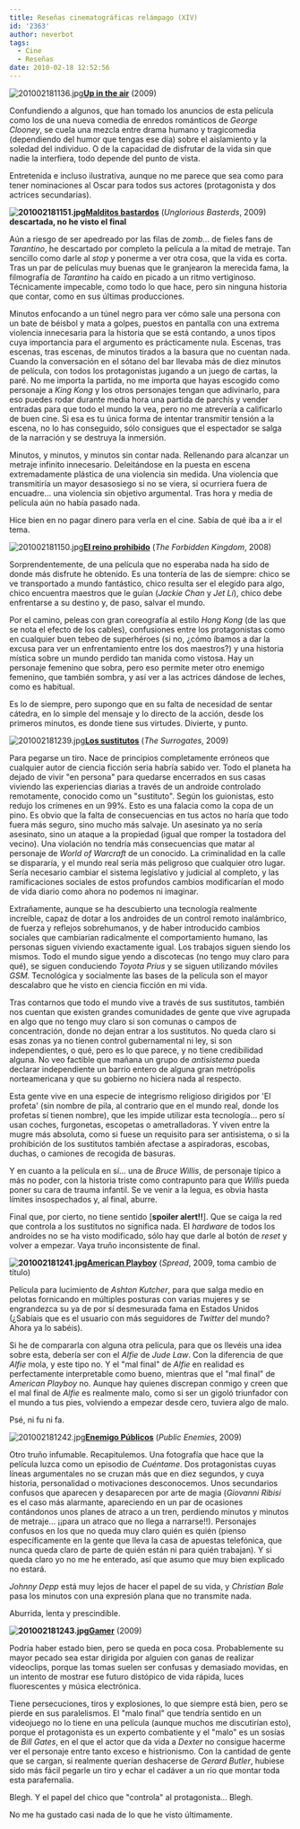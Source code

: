 ```yaml
---
title: Reseñas cinematográficas relámpago (XIV)
id: '2363'
author: neverbot
tags:
  - Cine
  - Reseñas
date: 2010-02-18 12:52:56
---
```


![201002181136.jpg](./resenas-cinematograficas-relampago-xiv/201002181136.jpg)[**Up in the air**](http://www.imdb.com/title/tt1193138/) (2009)

Confundiendo a algunos, que han tomado los anuncios de esta película como los de una nueva comedia de enredos románticos de _George Clooney_, se cuela una mezcla entre drama humano y tragicomedia (dependiendo del humor que tengas ese día) sobre el aislamiento y la soledad del individuo. O de la capacidad de disfrutar de la vida sin que nadie la interfiera, todo depende del punto de vista.

Entretenida e incluso ilustrativa, aunque no me parece que sea como para tener nominaciones al Oscar para todos sus actores (protagonista y dos actrices secundarias).

**![201002181151.jpg](./resenas-cinematograficas-relampago-xiv/201002181151.jpg)[Malditos bastardos](http://www.imdb.com/title/tt0361748/)** (_Unglorious Basterds_, 2009) **descartada, no he visto el final**

Aún a riesgo de ser apedreado por las filas de _zomb_... de fieles fans de _Tarantino_, he descartado por completo la película a la mitad de metraje. Tan sencillo como darle al _stop_ y ponerme a ver otra cosa, que la vida es corta. Tras un par de películas muy buenas que le granjearon la merecida fama, la filmografía de _Tarantino_ ha caído en picado a un ritmo vertiginoso. Técnicamente impecable, como todo lo que hace, pero sin ninguna historia que contar, como en sus últimas producciones.

Minutos enfocando a un túnel negro para ver cómo sale una persona con un bate de béisbol y mata a golpes, puestos en pantalla con una extrema violencia innecesaria para la historia que se está contando, a unos tipos cuya importancia para el argumento es prácticamente nula. Escenas, tras escenas, tras escenas, de minutos tirados a la basura que no cuentan nada. Cuando la conversación en el sótano del bar llevaba más de diez minutos de película, con todos los protagonistas jugando a un juego de cartas, la paré. No me importa la partida, no me importa que hayas escogido como personaje a _King Kong_ y los otros personajes tengan que adivinarlo, para eso puedes rodar durante media hora una partida de parchís y vender entradas para que todo el mundo la vea, pero no me atrevería a calificarlo de buen cine. Si esa es tu única forma de intentar transmitir tensión a la escena, no lo has conseguido, sólo consigues que el espectador se salga de la narración y se destruya la inmersión.

Minutos, y minutos, y minutos sin contar nada. Rellenando para alcanzar un metraje infinito innecesario. Deleitándose en la puesta en escena extremadamente plástica de una violencia sin medida. Una violencia que transmitiría un mayor desasosiego si no se viera, si ocurriera fuera de encuadre... una violencia sin objetivo argumental. Tras hora y media de película aún no había pasado nada.

Hice bien en no pagar dinero para verla en el cine. Sabía de qué iba a ir el tema.

![201002181150.jpg](./resenas-cinematograficas-relampago-xiv/201002181150.jpg)**[El reino prohibido](http://www.imdb.com/title/tt0865556/)** (_The Forbidden Kingdom_, 2008)

Sorprendentemente, de una película que no esperaba nada ha sido de donde más disfrute he obtenido. Es una tontería de las de siempre: chico se ve transportado a mundo fantástico, chico resulta ser el elegido para algo, chico encuentra maestros que le guían (_Jackie Chan_ y _Jet Li_), chico debe enfrentarse a su destino y, de paso, salvar el mundo.

Por el camino, peleas con gran coreografía al estilo _Hong Kong_ (de las que se nota el efecto de los cables), confusiones entre los protagonistas como en cualquier buen tebeo de superhéroes (si no, ¿cómo íbamos a dar la excusa para ver un enfrentamiento entre los dos maestros?) y una historia mística sobre un mundo perdido tan manida como vistosa. Hay un personaje femenino que sobra, pero eso permite meter otro enemigo femenino, que también sombra, y así ver a las actrices dándose de leches, como es habitual.

Es lo de siempre, pero supongo que en su falta de necesidad de sentar cátedra, en lo simple del mensaje y lo directo de la acción, desde los primeros minutos, es donde tiene sus virtudes. Divierte, y punto.

![201002181239.jpg](./resenas-cinematograficas-relampago-xiv/201002181239.jpg)**[Los sustitutos](http://www.imdb.com/title/tt0986263/)** (_The Surrogates_, 2009)

Para pegarse un tiro. Nace de principios completamente erróneos que cualquier autor de ciencia ficción seria habría sabido ver. Todo el planeta ha dejado de vivir "en persona" para quedarse encerrados en sus casas viviendo las experiencias diarias a través de un androide controlado remotamente, conocido como un "sustituto". Según los guionistas, esto redujo los crímenes en un 99%. Esto es una falacia como la copa de un pino. Es obvio que la falta de consecuencias en tus actos no haría que todo fuera más seguro, sino mucho más salvaje. Un asesinato ya no sería asesinato, sino un ataque a la propiedad (igual que romper la tostadora del vecino). Una violación no tendría más consecuencias que matar al personaje de _World of Warcraft_ de un conocido. La criminalidad en la calle se dispararía, y el mundo real sería más peligroso que cualquier otro lugar. Sería necesario cambiar el sistema legislativo y judicial al completo, y las ramificaciones sociales de estos profundos cambios modificarían el modo de vida diario como ahora no podemos ni imaginar.

Extrañamente, aunque se ha descubierto una tecnología realmente increíble, capaz de dotar a los androides de un control remoto inalámbrico, de fuerza y reflejos sobrehumanos, y de haber introducido cambios sociales que cambiarían radicalmente el comportamiento humano, las personas siguen viviendo exactamente igual. Los trabajos siguen siendo los mismos. Todo el mundo sigue yendo a discotecas (no tengo muy claro para qué), se siguen conduciendo _Toyota Prius_ y se siguen utilizando móviles _GSM_. Tecnológica y socialmente las bases de la película son el mayor descalabro que he visto en ciencia ficción en mi vida.

Tras contarnos que todo el mundo vive a través de sus sustitutos, también nos cuentan que existen grandes comunidades de gente que vive agrupada en algo que no tengo muy claro si son comunas o campos de concentración, donde no dejan entrar a los sustitutos. No queda claro si esas zonas ya no tienen control gubernamental ni ley, si son independientes, o qué, pero es lo que parece, y no tiene credibilidad alguna. No veo factible que mañana un grupo de _antisistema_ pueda declarar independiente un barrio entero de alguna gran metrópolis norteamericana y que su gobierno no hiciera nada al respecto.

Esta gente vive en una especie de integrismo religioso dirigidos por 'El profeta' (sin nombre de pila, al contrario que en el mundo real, donde los profetas sí tienen nombre), que les impide utilizar esta tecnología... pero sí usan coches, furgonetas, escopetas o ametralladoras. Y viven entre la mugre más absoluta, como si fuese un requisito para ser antisistema, o si la prohibición de los sustitutos también afectase a aspiradoras, escobas, duchas, o camiones de recogida de basuras.

Y en cuanto a la película en sí... una de _Bruce Willis_, de personaje típico a más no poder, con la historia triste como contrapunto para que _Willis_ pueda poner su cara de trauma infantil. Se ve venir a la legua, es obvia hasta límites insospechados y, al final, aburre.

Final que, por cierto, no tiene sentido \[**spoiler alert!!**\]. Que se caiga la red que controla a los sustitutos no significa nada. El _hardware_ de todos los androides no se ha visto modificado, sólo hay que darle al botón de _reset_ y volver a empezar. Vaya truño inconsistente de final.

**![201002181241.jpg](./resenas-cinematograficas-relampago-xiv/201002181241.jpg)[American Playboy](http://www.imdb.com/title/tt1186370/)** (_Spread_, 2009, toma cambio de título)

Película para lucimiento de _Ashton Kutcher_, para que salga medio en pelotas fornicando en múltiples posturas con varias mujeres y se engrandezca su ya de por sí desmesurada fama en Estados Unidos (¿Sabíais que es el usuario con más seguidores de _Twitter_ del mundo? Ahora ya lo sabéis).

Si he de compararla con alguna otra película, para que os llevéis una idea sobre esta, debería ser con el _Alfie_ de _Jude Law_. Con la diferencia de que _Alfie_ mola, y este tipo no. Y el "mal final" de _Alfie_ en realidad es perfectamente interpretable como bueno, mientras que el "mal final" de _American Playboy_ no. Aunque hay quienes discrepan conmigo y creen que el mal final de _Alfie_ es realmente malo, como si ser un gigoló triunfador con el mundo a tus pies, volviendo a empezar desde cero, tuviera algo de malo.

Psé, ni fu ni fa.

![201002181242.jpg](./resenas-cinematograficas-relampago-xiv/201002181242.jpg)**[Enemigo Públicos](http://www.imdb.com/title/tt1152836/)** (_Public Enemies_, 2009)

Otro truño infumable. Recapitulemos. Una fotografía que hace que la película luzca como un episodio de _Cuéntame_. Dos protagonistas cuyas líneas argumentales no se cruzan más que en diez segundos, y cuya historia, personalidad o motivaciones desconocemos. Unos secundarios confusos que aparecen y desaparecen por arte de magia (_Giovanni Ribisi_ es el caso más alarmante, apareciendo en un par de ocasiones contándonos unos planes de atraco a un tren, perdiendo minutos y minutos de metraje... ¡¡para un atraco que no llega a narrarse!!). Personajes confusos en los que no queda muy claro quién es quién (pienso específicamente en la gente que lleva la casa de apuestas telefónica, que nunca queda claro de parte de quién están ni para quién trabajan). Y si queda claro yo no me he enterado, así que asumo que muy bien explicado no estará.

_Johnny Depp_ está muy lejos de hacer el papel de su vida, y _Christian Bale_ pasa los minutos con una expresión plana que no transmite nada.

Aburrida, lenta y prescindible.

**![201002181243.jpg](./resenas-cinematograficas-relampago-xiv/201002181243.jpg)[Gamer](http://www.imdb.com/title/tt1034032/)** (2009)

Podría haber estado bien, pero se queda en poca cosa. Probablemente su mayor pecado sea estar dirigida por alguien con ganas de realizar videoclips, porque las tomas suelen ser confusas y demasiado movidas, en un intento de mostrar ese futuro distópico de vida rápida, luces fluorescentes y música electrónica.

Tiene persecuciones, tiros y explosiones, lo que siempre está bien, pero se pierde en sus paralelismos. El "malo final" que tendría sentido en un videojuego no lo tiene en una película (aunque muchos me discutirían esto), porque el protagonista es un experto combatiente y el "malo" es un sosías de _Bill Gates_, en el que el actor que da vida a _Dexter_ no consigue hacerme ver el personaje entre tanto exceso e histrionismo. Con la cantidad de gente que se cargan, si realmente querían deshacerse de _Gerard Butler_, hubiese sido más fácil pegarle un tiro y echar el cadáver a un río que montar toda esta parafernalia.

Blegh. Y el papel del chico que "controla" al protagonista... Blegh.

No me ha gustado casi nada de lo que he visto últimamente.
